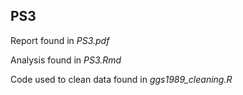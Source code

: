 ## PS3

Report found in *PS3.pdf*

Analysis found in *PS3.Rmd*

Code used to clean data found in *ggs1989_cleaning.R*
